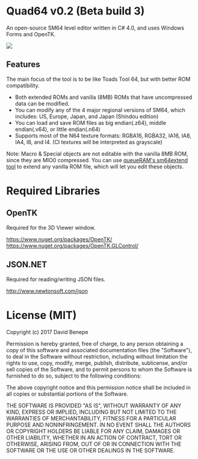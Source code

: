 # Quad64 v0.2 (Beta build 3)
An open-source SM64 level editor written in C# 4.0, and uses Windows Forms and OpenTK.

<a href="http://i.imgur.com/Mm4Spu7.png"><img src="http://i.imgur.com/Mm4Spu7.png"/></a>

## Features

The main focus of the tool is to be like Toads Tool 64, but with better ROM compatibility. 
* Both extended ROMs and vanilla (8MB) ROMs that have uncompressed data can be modified.
* You can modify any of the 4 major regional versions of SM64, which includes: US, Europe, Japan, and Japan (Shindou edition)
* You can load and save ROM files as big endian(.z64), middle endian(.v64), or little endian(.n64)
* Supports most of the N64 texture formats: RGBA16, RGBA32, IA16, IA8, IA4, I8, and I4. (CI textures will be interpreted as grayscale)

Note: Macro & Special objects are not editable with the vanilla 8MB ROM, since they are MIO0 compressed. 
You can use <a href="http://origami64.net/showthread.php?tid=97">queueRAM's sm64extend tool</a> to extend any vanilla ROM file, which will let you edit these objects.


# Required Libraries

## OpenTK
Required for the 3D Viewer window.

https://www.nuget.org/packages/OpenTK/
<br/>
https://www.nuget.org/packages/OpenTK.GLControl/

## JSON.NET
Required for reading/writing JSON files.

http://www.newtonsoft.com/json

# License (MIT)

Copyright (c) 2017 David Benepe

Permission is hereby granted, free of charge, to any person obtaining a copy
of this software and associated documentation files (the "Software"), to deal
in the Software without restriction, including without limitation the rights
to use, copy, modify, merge, publish, distribute, sublicense, and/or sell
copies of the Software, and to permit persons to whom the Software is
furnished to do so, subject to the following conditions:

The above copyright notice and this permission notice shall be included in all
copies or substantial portions of the Software.

THE SOFTWARE IS PROVIDED "AS IS", WITHOUT WARRANTY OF ANY KIND, EXPRESS OR
IMPLIED, INCLUDING BUT NOT LIMITED TO THE WARRANTIES OF MERCHANTABILITY,
FITNESS FOR A PARTICULAR PURPOSE AND NONINFRINGEMENT. IN NO EVENT SHALL THE
AUTHORS OR COPYRIGHT HOLDERS BE LIABLE FOR ANY CLAIM, DAMAGES OR OTHER
LIABILITY, WHETHER IN AN ACTION OF CONTRACT, TORT OR OTHERWISE, ARISING FROM,
OUT OF OR IN CONNECTION WITH THE SOFTWARE OR THE USE OR OTHER DEALINGS IN THE
SOFTWARE.
